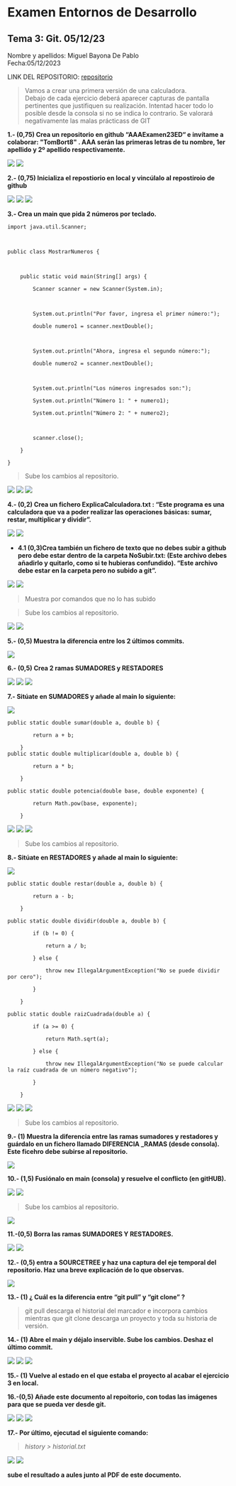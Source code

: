 # Examen Entornos de Desarrollo 
## Tema 3: Git. 05/12/23


Nombre y apellidos: Miguel Bayona De Pablo<br> 			Fecha:05/12/2023

 

LINK DEL REPOSITORIO: <a href="">repositorio</a> 

> Vamos a crear una primera versión de una calculadora.  
> Debajo de cada ejercicio deberá aparecer capturas de pantalla pertinentes que justifiquen su realización. Intentad hacer todo lo posible desde la consola si no se indica lo contrario. 
> Se valorará negativamente las malas prácticass de GIT 

 

**1.- (0,75) Crea un repositorio en github “AAAExamen23ED“ e invítame a colaborar: "TomBort8" . AAA serán las primeras letras de tu nombre, 1er apellido y 2º apellido respectivamente.** 

<img src="https://i.ibb.co/jDfRc5r/Captura-de-pantalla-2023-12-05-122513.png">
<img src="https://i.ibb.co/TqvLq7z/Captura-de-pantalla-2023-12-05-122356.png">

**2.- (0,75) Inicializa el repostiorio en local y vincúlalo al repostiroio de github** 

<img src="https://i.ibb.co/wJzsLGV/Captura-de-pantalla-2023-12-05-122758.png">
<img src="https://i.ibb.co/wLncFjx/Captura-de-pantalla-2023-12-05-123011.png">
<img src="https://i.ibb.co/WGVC0HZ/Captura-de-pantalla-2023-12-05-123058.png">

**3.- Crea un main que pida 2 números por teclado.** 

```
import java.util.Scanner; 

 

public class MostrarNumeros { 

 

    public static void main(String[] args) { 

        Scanner scanner = new Scanner(System.in); 

 

        System.out.println("Por favor, ingresa el primer número:"); 

        double numero1 = scanner.nextDouble(); 

 

        System.out.println("Ahora, ingresa el segundo número:"); 

        double numero2 = scanner.nextDouble(); 

 

        System.out.println("Los números ingresados son:"); 

        System.out.println("Número 1: " + numero1); 

        System.out.println("Número 2: " + numero2); 

 

        scanner.close(); 

    } 

} 
```
> Sube los cambios al repositorio. 

<img src="https://i.ibb.co/YDFTVyW/Captura-de-pantalla-2023-12-05-123639.png">
<img src="https://i.ibb.co/7g376RP/Captura-de-pantalla-2023-12-05-123729.png">
<img src="https://i.ibb.co/6JzTmLj/Captura-de-pantalla-2023-12-05-123822.png">

**4.- (0,2) Crea  un fichero ExplicaCalculadora.txt : “Este programa es una calculadora que va a poder realizar las operaciones básicas: sumar, restar, multiplicar y dividir”.** 

<img src="https://i.ibb.co/31Zf0Tw/Captura-de-pantalla-2023-12-05-124005.png">
<img src="https://i.ibb.co/rd4RCng/Captura-de-pantalla-2023-12-05-124048.png">

*  **4.1  (0,3)Crea también un fichero de texto que no debes subir a github pero debe estar dentro de la carpeta NoSubir.txt: (Este archivo debes añadirlo y quitarlo, como si te hubieras confundido). “Este archivo debe estar en la carpeta pero no subido a git”.** 

<img src="https://i.ibb.co/RcTtS74/Captura-de-pantalla-2023-12-05-124532.png">
<img src="https://i.ibb.co/xC1nzKN/Captura-de-pantalla-2023-12-05-124617.png">

> Muestra por comandos que no lo has subido 

> Sube los cambios al repositorio. 

<img src="https://i.ibb.co/j3m8pgb/Captura-de-pantalla-2023-12-05-124955.png">
<img src="https://i.ibb.co/8DXf5Kp/Captura-de-pantalla-2023-12-05-125034.png">

**5.- (0,5) Muestra la diferencia entre los 2 últimos commits.** 

<img src="https://i.ibb.co/nnjrv05/Captura-de-pantalla-2023-12-05-125326.png">

**6.- (0,5) Crea 2 ramas SUMADORES y RESTADORES** 

<img src="https://i.ibb.co/brwyLpd/Captura-de-pantalla-2023-12-05-125718.png">
<img src="https://i.ibb.co/pXWb7SD/Captura-de-pantalla-2023-12-05-125805.png">
<img src="https://i.ibb.co/3BXjthR/Captura-de-pantalla-2023-12-05-125634.png">

**7.- Sitúate en SUMADORES y añade al main lo siguiente:**

<img src="https://i.ibb.co/QdL55G8/Captura-de-pantalla-2023-12-05-130054.png">

```
public static double sumar(double a, double b) { 

        return a + b; 

    } 
public static double multiplicar(double a, double b) { 

        return a * b; 

    } 

public static double potencia(double base, double exponente) { 

        return Math.pow(base, exponente); 

    }  
```

<img src="https://i.ibb.co/fDhVWVs/Captura-de-pantalla-2023-12-05-130623.png">
<img src="https://i.ibb.co/J2Q0vYJ/Captura-de-pantalla-2023-12-05-130659.png">
<img src="https://i.ibb.co/wYJV2HZ/Captura-de-pantalla-2023-12-05-130733.png">

> Sube los cambios al repositorio.

**8.- Sitúate en RESTADORES y añade al main lo siguiente:**

<img src="https://i.ibb.co/M1c3YdF/Captura-de-pantalla-2023-12-05-130824.png">

```
public static double restar(double a, double b) { 

        return a - b; 

    } 

public static double dividir(double a, double b) { 

        if (b != 0) { 

            return a / b; 

        } else { 

            throw new IllegalArgumentException("No se puede dividir por cero"); 

        } 

    } 

public static double raizCuadrada(double a) { 

        if (a >= 0) { 

            return Math.sqrt(a); 

        } else { 

            throw new IllegalArgumentException("No se puede calcular la raíz cuadrada de un número negativo"); 

        } 

    } 
```

<img src="https://i.ibb.co/9qp5XFW/Captura-de-pantalla-2023-12-05-131205.png">
<img src="https://i.ibb.co/Y7DFfC7/Captura-de-pantalla-2023-12-05-131252.png">
<img src="https://i.ibb.co/y6fykZP/Captura-de-pantalla-2023-12-05-131330.png">

> Sube los cambios al repositorio. 

**9.- (1) Muestra la diferencia entre las ramas sumadores y restadores y guárdalo en un fichero llamado DIFERENCIA _RAMAS (desde consola). Este ficehro debe subirse al repositorio.** 

 <img src="https://i.ibb.co/1n4h5D6/Captura-de-pantalla-2023-12-05-131929.png">

**10.- (1,5) Fusiónalo en main (consola) y resuelve el conflicto (en gitHUB).** 

<img src="https://i.ibb.co/hsLQWVz/Captura-de-pantalla-2023-12-05-132302.png">
<img src="https://i.ibb.co/HgYTyy6/Captura-de-pantalla-2023-12-05-132659.png">

> Sube los cambios al repositorio. 

<img src="https://i.ibb.co/bJr3GPK/Captura-de-pantalla-2023-12-05-132736.png">

**11.-(0,5) Borra las ramas SUMADORES Y RESTADORES.**

 <img src="https://i.ibb.co/VSWPPRC/Captura-de-pantalla-2023-12-05-132902.png">
 <img src="https://i.ibb.co/s1JcRcw/Captura-de-pantalla-2023-12-05-132935.png">

**12.- (0,5) entra a SOURCETREE y haz una captura del eje temporal del repositorio. Haz una breve explicación de lo que observas.** 

 <img src="https://i.ibb.co/KxXZMxW/Captura-de-pantalla-2023-12-05-133139.png">

**13.- (1) ¿ Cuál es la diferencia entre “git pull” y “git clone” ?** 
> git pull descarga el historial del marcador e incorpora cambios mientras que git clone descarga un proyecto y toda su historia de versión.

**14.- (1) Abre el main y déjalo inservible. Sube los cambios. Deshaz el último commit.**
 
 <img src="https://i.ibb.co/ccJ8X9b/Captura-de-pantalla-2023-12-05-133511.png">
 <img src="https://i.ibb.co/s1Hb5KC/Captura-de-pantalla-2023-12-05-133545.png">
 <img src="https://i.ibb.co/DQjG7Vy/Captura-de-pantalla-2023-12-05-133621.png">

**15.- (1) Vuelve al estado en el que estaba el proyecto al acabar el ejercicio 3 en local.**
 
 
 **16.-(0,5) Añade este documento al repoitorio, con todas las imágenes para que se pueda ver desde git.**

<img src="https://i.ibb.co/jhx5ssL/Captura-de-pantalla-2023-12-05-134247.png">
<img src="https://i.ibb.co/nzf6MqK/Captura-de-pantalla-2023-12-05-134328.png">
<img src="https://i.ibb.co/ZY23y9V/Captura-de-pantalla-2023-12-05-134400.png">

**17.- Por último, ejecutad el siguiente comando:** 

> *history > historial.txt* 

<img src="https://i.ibb.co/6X3gL1V/Captura-de-pantalla-2023-12-05-134451.png">
<img src="https://i.ibb.co/60dN8yY/Captura-de-pantalla-2023-12-05-134632.png">

**sube el resultado a aules junto al PDF de este documento.** 